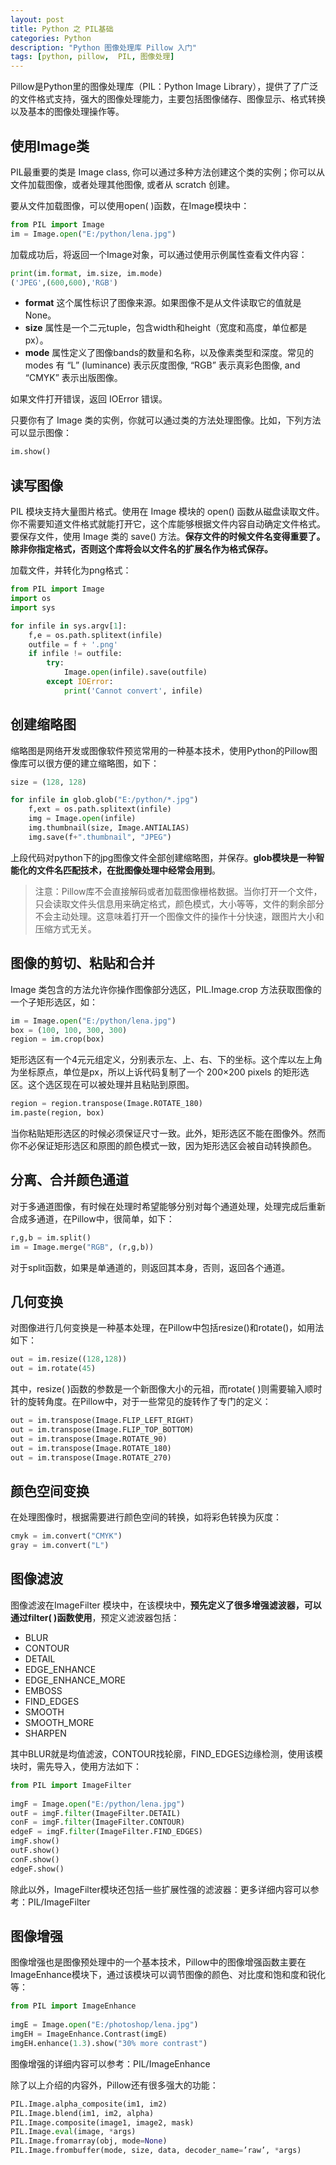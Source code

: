 ```yaml
---
layout: post
title: Python 之 PIL基础
categories: Python
description: "Python 图像处理库 Pillow 入门"
tags: [python, pillow,  PIL, 图像处理]
---
```


Pillow是Python里的图像处理库（PIL：Python Image Library），提供了了广泛的文件格式支持，强大的图像处理能力，主要包括图像储存、图像显示、格式转换以及基本的图像处理操作等。

## 使用Image类

PIL最重要的类是 Image class, 你可以通过多种方法创建这个类的实例；你可以从文件加载图像，或者处理其他图像, 或者从 scratch 创建。

要从文件加载图像，可以使用open( )函数，在Image模块中：

```python
from PIL import Image
im = Image.open("E:/python/lena.jpg")
```

加载成功后，将返回一个Image对象，可以通过使用示例属性查看文件内容：

```python
print(im.format, im.size, im.mode)
('JPEG',(600,600),'RGB')
```

* **format** 这个属性标识了图像来源。如果图像不是从文件读取它的值就是None。
* **size** 属性是一个二元tuple，包含width和height（宽度和高度，单位都是px）。 
* **mode** 属性定义了图像bands的数量和名称，以及像素类型和深度。常见的modes 有 “L” (luminance) 表示灰度图像, “RGB” 表示真彩色图像, and “CMYK” 表示出版图像。

如果文件打开错误，返回 IOError 错误。

只要你有了 Image 类的实例，你就可以通过类的方法处理图像。比如，下列方法可以显示图像：

```python
im.show()
```

## 读写图像

PIL 模块支持大量图片格式。使用在 Image 模块的 open() 函数从磁盘读取文件。你不需要知道文件格式就能打开它，这个库能够根据文件内容自动确定文件格式。要保存文件，使用 Image 类的 save() 方法。**保存文件的时候文件名变得重要了。除非你指定格式，否则这个库将会以文件名的扩展名作为格式保存。**

加载文件，并转化为png格式：

```python
from PIL import Image
import os
import sys

for infile in sys.argv[1]:
    f,e = os.path.splitext(infile)
    outfile = f + '.png'
    if infile != outfile:
        try:
            Image.open(infile).save(outfile)
        except IOError:
            print('Cannot convert', infile)
```

## 创建缩略图

缩略图是网络开发或图像软件预览常用的一种基本技术，使用Python的Pillow图像库可以很方便的建立缩略图，如下：

```python
size = (128, 128)

for infile in glob.glob("E:/python/*.jpg")
    f,ext = os.path.splitext(infile)
    img = Image.open(infile)
    img.thumbnail(size, Image.ANTIALIAS)
    img.save(f+".thumbnail", "JPEG")
```

上段代码对python下的jpg图像文件全部创建缩略图，并保存。**glob模块是一种智能化的文件名匹配技术，在批图像处理中经常会用到**。

>  注意：Pillow库不会直接解码或者加载图像栅格数据。当你打开一个文件，只会读取文件头信息用来确定格式，颜色模式，大小等等，文件的剩余部分不会主动处理。这意味着打开一个图像文件的操作十分快速，跟图片大小和压缩方式无关。

## 图像的剪切、粘贴和合并

Image 类包含的方法允许你操作图像部分选区，PIL.Image.crop 方法获取图像的一个子矩形选区，如：

```python
im = Image.open("E:/python/lena.jpg")
box = (100, 100, 300, 300)
region = im.crop(box)
```

矩形选区有一个4元元组定义，分别表示左、上、右、下的坐标。这个库以左上角为坐标原点，单位是px，所以上诉代码复制了一个 200×200 pixels 的矩形选区。这个选区现在可以被处理并且粘贴到原图。

```python
region = region.transpose(Image.ROTATE_180)
im.paste(region, box)
```

当你粘贴矩形选区的时候必须保证尺寸一致。此外，矩形选区不能在图像外。然而你不必保证矩形选区和原图的颜色模式一致，因为矩形选区会被自动转换颜色。

## 分离、合并颜色通道

对于多通道图像，有时候在处理时希望能够分别对每个通道处理，处理完成后重新合成多通道，在Pillow中，很简单，如下：

```python
r,g,b = im.split()
im = Image.merge("RGB", (r,g,b))
```

对于split函数，如果是单通道的，则返回其本身，否则，返回各个通道。

## 几何变换

对图像进行几何变换是一种基本处理，在Pillow中包括resize()和rotate()，如用法如下：

```python
out = im.resize((128,128))
out = im.rotate(45)
```
其中，resize( )函数的参数是一个新图像大小的元祖，而rotate( )则需要输入顺时针的旋转角度。在Pillow中，对于一些常见的旋转作了专门的定义：

```python
out = im.transpose(Image.FLIP_LEFT_RIGHT)
out = im.transpose(Image.FLIP_TOP_BOTTOM)
out = im.transpose(Image.ROTATE_90)
out = im.transpose(Image.ROTATE_180)
out = im.transpose(Image.ROTATE_270)
```

## 颜色空间变换

在处理图像时，根据需要进行颜色空间的转换，如将彩色转换为灰度：

```python
cmyk = im.convert("CMYK")
gray = im.convert("L")
```

## 图像滤波

图像滤波在ImageFilter 模块中，在该模块中，**预先定义了很多增强滤波器，可以通过filter( )函数使用**，预定义滤波器包括：

* BLUR
* CONTOUR
* DETAIL
* EDGE_ENHANCE
* EDGE_ENHANCE_MORE
* EMBOSS
* FIND_EDGES
* SMOOTH
* SMOOTH_MORE
* SHARPEN

其中BLUR就是均值滤波，CONTOUR找轮廓，FIND_EDGES边缘检测，使用该模块时，需先导入，使用方法如下：

```python
from PIL import ImageFilter
 
imgF = Image.open("E:/python/lena.jpg")
outF = imgF.filter(ImageFilter.DETAIL)
conF = imgF.filter(ImageFilter.CONTOUR)
edgeF = imgF.filter(ImageFilter.FIND_EDGES)
imgF.show()
outF.show()
conF.show()
edgeF.show()
```

除此以外，ImageFilter模块还包括一些扩展性强的滤波器：更多详细内容可以参考：PIL/ImageFilter

## 图像增强

图像增强也是图像预处理中的一个基本技术，Pillow中的图像增强函数主要在ImageEnhance模块下，通过该模块可以调节图像的颜色、对比度和饱和度和锐化等：

```python
from PIL import ImageEnhance
 
imgE = Image.open("E:/photoshop/lena.jpg")
imgEH = ImageEnhance.Contrast(imgE)
imgEH.enhance(1.3).show("30% more contrast")
```

图像增强的详细内容可以参考：PIL/ImageEnhance

除了以上介绍的内容外，Pillow还有很多强大的功能：

```python
PIL.Image.alpha_composite(im1, im2)
PIL.Image.blend(im1, im2, alpha)
PIL.Image.composite(image1, image2, mask)
PIL.Image.eval(image, *args)
PIL.Image.fromarray(obj, mode=None)
PIL.Image.frombuffer(mode, size, data, decoder_name=’raw’, *args)
```